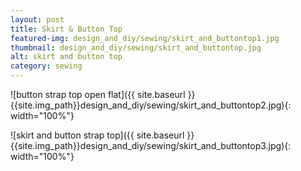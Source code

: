 ```yaml
---
layout: post
title: Skirt & Button Top
featured-img: design_and_diy/sewing/skirt_and_buttontop1.jpg
thumbnail: design_and_diy/sewing/skirt_and_buttontop.jpg
alt: skirt and button top
category: sewing
---
```


![button strap top open flat]({{ site.baseurl }}{{site.img_path}}design_and_diy/sewing/skirt_and_buttontop2.jpg){: width="100%"}

![skirt and button strap top]({{ site.baseurl }}{{site.img_path}}design_and_diy/sewing/skirt_and_buttontop3.jpg){: width="100%"}

